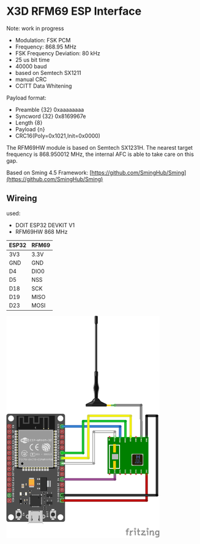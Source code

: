 # X3D RFM69 ESP Interface

Note: work in progress
- Modulation: FSK PCM
- Frequency: 868.95 MHz
- FSK Frequency Deviation: 80 kHz
- 25 us bit time
- 40000 baud
- based on Semtech SX1211
- manual CRC
- CCITT Data Whitening

Payload format:
- Preamble          {32} 0xaaaaaaaa
- Syncword          {32} 0x8169967e
- Length            {8}
- Payload           {n}
- CRC16(Poly=0x1021,Init=0x0000)

The RFM69HW module is based on Semtech SX1231H. The nearest target frequency is 868.950012 MHz, the internal AFC is able to take care on this gap.

Based on Sming 4.5 Framework: [https://github.com/SmingHub/Sming](https://github.com/SmingHub/Sming)


## Wireing

used:
- DOIT ESP32 DEVKIT V1
- RFM69HW 868 MHz

| ESP32 | RFM69 |
|-------|-------|
| 3V3   | 3.3V  |
| GND   | GND   |
| D4    | DIO0  |
| D5    | NSS   |
| D18   | SCK   |
| D19   | MISO  |
| D23   | MOSI  |

[<img src="x3d-rfm-esp32.png" width="400"/>](x3d-rfm-esp32.png)
